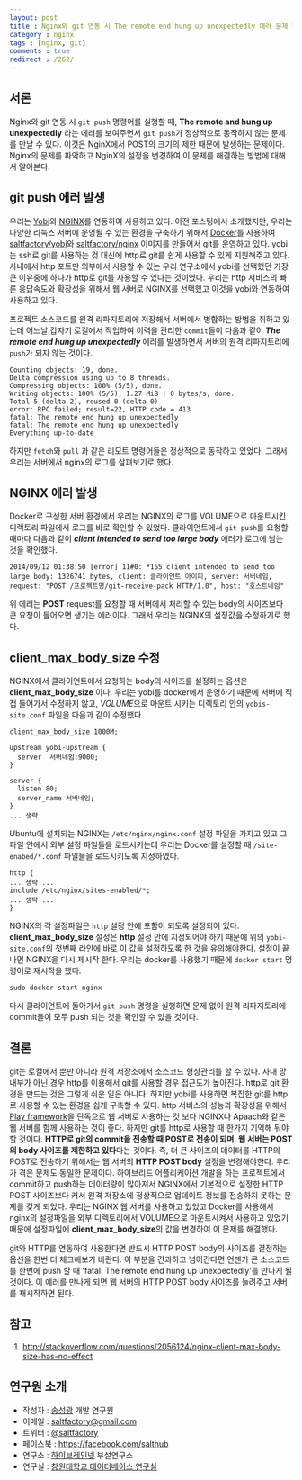 ```yaml
---
layout: post
title : Nginx와 git 연동 시 The remote end hung up unexpectedly 에러 문제 해결
category : nginx
tags : [nginx, git]
comments : true
redirect : /262/
---
```


## 서론

Nginx와 git 연동 시 `git push` 명령어를 실행할 때, **The remote and hung up unexpectedly** 라는 에러를 보여주면서 `git push`가 정상적으로 동작하지 않는 문제를 만날 수 있다. 이것은 NginX에서 POST의 크기의 제한 때문에 발생하는 문제이다.
Nginx의 문제를 파악하고 NginX의 설정을 변경하여 이 문제를 해결하는 방법에 대해서 알아본다.

<!--more-->

## git push 에러 발생

우리는 [Yobi](http://yobi.io)와 [NGINX](http://nginx.com/)를 연동하여 사용하고 있다. 이전 포스팅에서 소개했지만, 우리는 다양한 리눅스 서버에 운영될 수 있는 환경을 구축하기 위해서 [Docker](https://docker.com/)를 사용하여 [saltfactory/yobi](https://github.com/saltfactory/docker-yobi)와 [saltfactory/nginx](https://github.com/saltfactory/docker-nginx) 이미지를 만들어서 git를 운영하고 있다. yobi는 ssh로 git를 사용하는 것 대신에 http로 git를 쉽게 사용할 수 있게 지원해주고 있다. 사내에서 http 포트만 외부에서 사용할 수 있는 우리 연구소에서 yobi를 선택했던 가장 큰 이유중에 하나가 http로 git를 사용할 수 있다는 것이였다. 우리는 http 서비스의 빠른 응답속도와 확장성을 위해서 웹 서버로 NGINX를 선택했고 이것을 yobi와 연동하여 사용하고 있다.

프로젝트 소스코드를 원격 리파지토리에 저장해서 서버에서 병합하는 방법을 취하고 있는데 어느날 갑자기 로컬에서 작업하여 이력을 관리한 `commit`들이 다음과 같이 ***The remote end hung up unexpectedly*** 에러를 발생하면서 서버의 원격 리파지토리에 `push`가 되지 않는 것이다.

```
Counting objects: 19, done.
Delta compression using up to 8 threads.
Compressing objects: 100% (5/5), done.
Writing objects: 100% (5/5), 1.27 MiB | 0 bytes/s, done.
Total 5 (delta 2), reused 0 (delta 0)
error: RPC failed; result=22, HTTP code = 413
fatal: The remote end hung up unexpectedly
fatal: The remote end hung up unexpectedly
Everything up-to-date
```

하지만 `fetch`와 `pull` 과 같은 리모트 명령어들은 정상적으로 동작하고 있었다. 그래서 우리는 서버에서 nginx의 로그를 살펴보기로 했다.


## NGINX 에러 발생

Docker로 구성한 서버 환경에서 우리는 NGINX의 로그를 VOLUME으로 마운트시킨 디렉토리 파일에서 로그를 바로 확인할 수 있었다. 클라이언트에서 `git push`를 요청할 때마다 다음과 같이 ***client intended to send too large body***  에러가 로그에 남는 것을 확인했다.

```
2014/09/12 01:38:50 [error] 11#0: *155 client intended to send too large body: 1326741 bytes, client: 클라이언트 아이피, server: 서버네임, request: "POST /프로젝트명/git-receive-pack HTTP/1.0", host: "호스트네임"
```

위 에러는 **POST** request를 요청할 때 서버에서 처리할 수 있는 body의 사이즈보다 큰 요청이 들어오면 생기는 에러이다. 그래서 우리는 NGINX의 설정값을 수정하기로 했다.

## client\_max\_body\_size 수정

NGINX에서 클라이언트에서 요청하는 body의 사이즈를 설정하는 옵션은 **client\_max\_body\_size** 이다. 우리는 yobi를 docker에서 운영하기 때문에 서버에 직접 들어가서 수정하지 않고, *VOLUME*으로 마운트 시키는 디렉토리 안의  `yobis-site.conf` 파일을 다음과 같이 수정했다.

```
client_max_body_size 1000M;

upstream yobi-upstream {
  server  서버네임:9000;
}

server {
  listen 80;
  server_name 서버네임;
}
... 생략
```

Ubuntu에 설치되는 NGINX는 `/etc/nginx/nginx.conf` 설정 파일을 가지고 있고 그 파일 안에서 외부 설정 파일들을 로드시키는데 우리는 Docker를 설정할 때 `/site-enabed/*.conf` 파일들을 로드시키도록 지정하였다.

```
http {
... 생략 ...
include /etc/nginx/sites-enabled/*;
... 생략 ...
}
```

NGINX의 각 설정파일은 `http` 설정 안에 포함이 되도록 설정되어 있다. **client\_max\_body\_size** 설정은 **http** 설정 안에 지정되어야 하기 때문에 위의 `yobi-site.conf`의 첫번째 라인에 바로 이 값을 설정하도록 한 것을 유의해야한다. 설정이 끝나면 NGINX을 다시 제시작 한다. 우리는 docker를 사용했기 때문에 `docker start` 명령어로 재시작을 했다.

```
sudo docker start nginx
```

다시 클라이언트에 돌아가서 `git push` 명령을 실행하면 문제 없이 원격 리파지토리에 commit들이 모두 push 되는 것을 확인할 수 있을 것이다.

## 결론

git는 로컬에서 뿐만 아니라 원격 저장소에서 소스코드 형상관리를 할 수 있다. 사내 망 내부가 아닌 경우 http를 이용해서 git를 사용할 경우 접근도가 높아진다. http로 git 환경을 만드는 것은 그렇게 쉬운 일은 아니다. 하지만 yobi를 사용하면 복잡한 git를 http로 사용할 수 있는 환경을 쉽게 구축할 수 있다. http 서비스의 성능과 확장성을 위해서 [Play framework](http://playframework.com)을 단독으로 웹 서버로 사용하는 것 보다 NGINX나 Apaach와 같은 웹 서버를 함께 사용하는 것이 좋다. 하지만 git를 http로 사용할 때 한가지 기억해 둬야할 것이다. **HTTP로 git의 commit을 전송할 때 POST로 전송이 되며, 웹 서버는 POST의 body 사이즈를 제한하고 있다**다는 것이다. 즉, 더 큰 사이즈의 데이터를 HTTP의 POST로 전송하기 위해서는 웹 서버의 **HTTP POST body** 설정을 변경해야한다. 우리가 겪은 문제도 동일한 문제이다. 하이브리드 어플리케이션 개발을 하는 프로젝트에서 commit하고 push하는 데이터량이 많아져서 NGINX에서 기본적으로 설정한 HTTP POST 사이즈보다 커서 원격 저장소에 정상적으로 업데이트 정보를 전송하지 못하는 문제를 갖게 되었다. 우리는 NGINX 웹 서버를 사용하고 있었고 Docker를 사용해서 nginx의 설정파일을 외부 디렉토리에서 VOLUME으로 마운트시켜서 사용하고 있었기 때문에 설정파일에 **client\_max\_body\_size**의 값을 변경하여 이 문제를 해결했다.

git와 HTTP를 연동하여 사용한다면 반드시 HTTP POST body의 사이즈를 결정하는 옵션을 한번 더 체크해보기 바란다. 이 부분을 간과하고 넘어간다면 언젠가 큰 소스코드를 한번에 push 할 때  'fatal: The remote end hung up unexpectedly'를 만나게 될 것이다. 이 에러를 만나게 되면 웹 서버의 HTTP POST body 사이즈를 늘려주고 서버를 재시작하면 된다.


## 참고

1. http://stackoverflow.com/questions/2056124/nginx-client-max-body-size-has-no-effect

## 연구원 소개

* 작성자 : [송성광](http://about.me/saltfactory) 개발 연구원
* 이메일 : [saltfactory@gmail.com](mailto:saltfactory@gmail.com)
* 트위터 : [@saltfactory](https://twitter.com/saltfactory)
* 페이스북 : https://facebook.com/salthub
* 연구소 : [하이브레인넷](http://www.hibrain.net) 부설연구소
* 연구실 : [창원대학교 데이터베이스 연구실](http://dblab.changwon.ac.kr)
